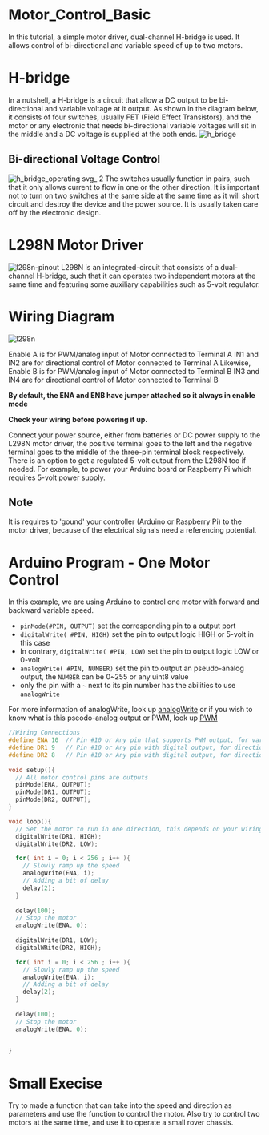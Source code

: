 # Motor_Control_Basic
In this tutorial, a simple motor driver, dual-channel H-bridge is used. It allows control of bi-directional and variable speed of up to two motors. 

# H-bridge
In a nutshell, a H-bridge is a circuit that allow a DC output to be bi-directional and variable voltage at it output. As shown in the diagram below, it consists of four switches, usually FET (Field Effect Transistors), and the motor or any electronic that needs bi-directional variable voltages will sit in the middle and a DC voltage is supplied at the both ends.
![h_bridge](https://user-images.githubusercontent.com/35666615/46635901-950cce00-cb1b-11e8-803c-32b8e939afe8.png)

## Bi-directional Voltage Control
![h_bridge_operating svg_ 2](https://user-images.githubusercontent.com/35666615/46635902-950cce00-cb1b-11e8-9ae1-fda6e98a65f9.png)
The switches usually function in pairs, such that it only allows current to flow in one or the other direction. It is important not to turn on two switches at the same side at the same time as it will short circuit and destroy the device and the power source. It is usually taken care off by the electronic design.

# L298N Motor Driver
![l298n-pinout](https://user-images.githubusercontent.com/35666615/46635905-95a56480-cb1b-11e8-84b8-b6c7d1d2a8d6.png)
L298N is an integrated-circuit that consists of a dual-channel H-bridge, such that it can operates two independent motors at the same time and featuring some auxiliary capabilities such as 5-volt regulator.

# Wiring Diagram
![l298n](https://user-images.githubusercontent.com/35666615/46635904-950cce00-cb1b-11e8-9332-350b62fa9cee.png)

Enable A is for PWM/analog input of Motor connected to Terminal A
IN1 and IN2 are for directional control of Motor connected to Terminal A
Likewise, Enable B is for PWM/analog input of Motor connected to Terminal B
IN3 and IN4 are for directional control of Motor connected to Terminal B

**By default, the ENA and ENB have jumper attached so it always in enable mode**

**Check your wiring before powering it up.**

Connect your power source, either from batteries or DC power supply to the L298N motor driver, the positive terminal goes to the left and the negative terminal goes to the middle of the three-pin terminal block respectively. There is an option to get a regulated 5-volt output from the L298N too if needed. For example, to power your Arduino board or Raspberry Pi which requires 5-volt power supply. 

## Note
It is requires to 'gound' your controller (Arduino or Raspberry Pi) to the motor driver, because of the electrical signals need a referencing potential.


# Arduino Program - One Motor Control
In this example, we are using Arduino to control one motor with forward and backward variable speed.
* `pinMode(#PIN, OUTPUT)` set the corresponding pin to a output port
* `digitalWrite( #PIN, HIGH)` set the pin to output logic HIGH or 5-volt in this case
* In contrary, `digitalWrite( #PIN, LOW)` set the pin to output logic LOW or 0-volt
* `analogWrite( #PIN, NUMBER)` set the pin to output an pseudo-analog output, the `NUMBER` can be 0~255 or any uint8 value 
* only the pin with a `~` next to its pin number has the abilities to use `analogWrite`

For more information of analogWrite, look up [analogWrite](https://www.arduino.cc/reference/en/language/functions/analog-io/analogwrite/) or if you wish to know what is this pseodo-analog output or PWM, look up [PWM](https://www.arduino.cc/en/Tutorial/PWM)

```c
//Wiring Connections
#define ENA 10  // Pin #10 or Any pin that supports PWM output, for variable speed control
#define DR1 9   // Pin #10 or Any pin with digital output, for directional control
#define DR2 8   // Pin #10 or Any pin with digital output, for directional control
 
void setup(){
  // All motor control pins are outputs
  pinMode(ENA, OUTPUT);
  pinMode(DR1, OUTPUT);
  pinMode(DR2, OUTPUT);
}

void loop(){
  // Set the motor to run in one direction, this depends on your wiring
  digitalWrite(DR1, HIGH);
  digitalWrite(DR2, LOW);

  for( int i = 0; i < 256 ; i++ ){
    // Slowly ramp up the speed
    analogWrite(ENA, i);
    // Adding a bit of delay
    delay(2);
  }
  
  delay(100);
  // Stop the motor
  analogWrite(ENA, 0);
  
  digitalWrite(DR1, LOW);
  digitalWRite(DR2, HIGH);

  for( int i = 0; i < 256 ; i++ ){
    // Slowly ramp up the speed
    analogWrite(ENA, i);
    // Adding a bit of delay
    delay(2);
  }
  
  delay(100);
  // Stop the motor
  analogWrite(ENA, 0);
  

}
```

# Small Execise
Try to made a function that can take into the speed and direction as parameters and use the function to control the motor. Also try to control two motors at the same time, and use it to operate a small rover chassis.
